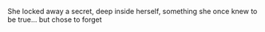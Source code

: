 She locked away a secret, deep inside herself, something she once knew to be true... but chose to forget 
